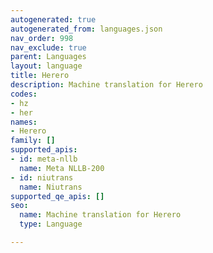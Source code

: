 ```yaml
---
autogenerated: true
autogenerated_from: languages.json
nav_order: 998
nav_exclude: true
parent: Languages
layout: language
title: Herero
description: Machine translation for Herero
codes:
- hz
- her
names:
- Herero
family: []
supported_apis:
- id: meta-nllb
  name: Meta NLLB-200
- id: niutrans
  name: Niutrans
supported_qe_apis: []
seo:
  name: Machine translation for Herero
  type: Language

---
```


